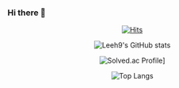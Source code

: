 ### Hi there 👋

<div align=center>
  
[![Hits](https://hits.seeyoufarm.com/api/count/incr/badge.svg?url=https%3A%2F%2Fgithub.com%2FLeeh9%2F&count_bg=%2379C83D&title_bg=%23555555&icon=&icon_color=%23E7E7E7&title=hits&edge_flat=false)](https://hits.seeyoufarm.com)
  
![Leeh9's GitHub stats](https://github-readme-stats.vercel.app/api?username=K-Junyyy&show_icons=true&theme=dracula)
  
![Solved.ac Profile](http://mazassumnida.wtf/api/generate_badge?boj=gusrnss)]
  
![Top Langs](https://github-readme-stats.vercel.app/api/top-langs/?username=Leeh9&layout=compact&theme=dracula)
  
</div>
